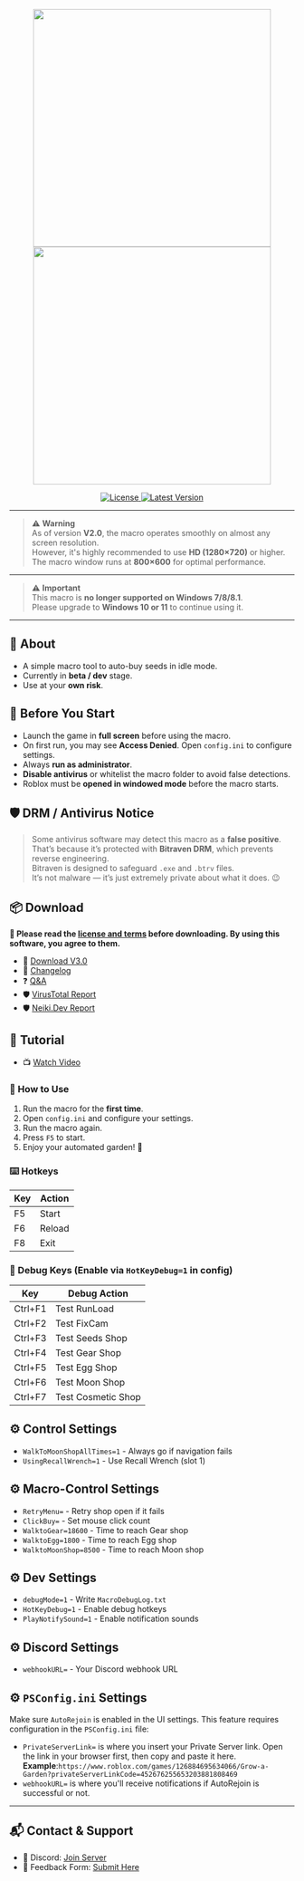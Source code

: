 <p align="center">
  <img src="https://raw.githubusercontent.com/K-M19/ButAa-Grow.A.Garden-Macro/refs/heads/main/IMG/B-Theme.png#gh-dark-mode-only" width="420">
  <img src="https://raw.githubusercontent.com/K-M19/ButAa-Grow.A.Garden-Macro/refs/heads/main/IMG/W-Theme.png#gh-light-mode-only" width="420">
</p>

<div align="center">
  <a href="https://github.com/K-M19/ButAa-Grow.A.Garden-Macro/blob/main/LICENSE.md">
    <img src="https://img.shields.io/github/license/K-M19/ButAa-Grow.A.Garden-Macro" alt="License">
  </a>
  <a href="https://github.com/K-M19/ButAa-Grow.A.Garden-Macro/releases/latest">
    <img src="https://img.shields.io/github/v/release/K-M19/ButAa-Grow.A.Garden-Macro" alt="Latest Version">
  </a>
</div>

---

> ⚠️ **Warning**  
> As of version **V2.0**, the macro operates smoothly on almost any screen resolution.  
> However, it's highly recommended to use **HD (1280×720)** or higher.  
> The macro window runs at **800×600** for optimal performance.

---

> ⚠️ **Important**  
> This macro is **no longer supported on Windows 7/8/8.1**.  
> Please upgrade to **Windows 10 or 11** to continue using it.

---

## 🔧 About

- A simple macro tool to auto-buy seeds in idle mode.
- Currently in **beta / dev** stage.
- Use at your **own risk**.

## 🧠 Before You Start

- Launch the game in **full screen** before using the macro.
- On first run, you may see **Access Denied**. Open `config.ini` to configure settings.
- Always **run as administrator**.
- **Disable antivirus** or whitelist the macro folder to avoid false detections.
- Roblox must be **opened in windowed mode** before the macro starts.

## 🛡️ DRM / Antivirus Notice

> Some antivirus software may detect this macro as a **false positive**.  
> That’s because it’s protected with **Bitraven DRM**, which prevents reverse engineering.  
> Bitraven is designed to safeguard `.exe` and `.btrv` files.  
> It’s not malware — it’s just extremely private about what it does. 😉

## 📦 Download

**📜 Please read the [license and terms](https://github.com/K-M19/ButAa-Grow.A.Garden-Macro/blob/main/LICENSE.md) before downloading. By using this software, you agree to them.**

- 🔗 [Download V3.0](https://github.com/K-M19/ButAa-Grow.A.Garden-Macro/releases/download/V3.0/ButAa-Grow.A.Garden-Macro.V.3.0.zip)
- 📝 [Changelog](https://github.com/K-M19/ButAa-Grow.A.Garden-Macro/blob/main/Update.md)
- ❓ [Q&A](https://github.com/K-M19/ButAa-Grow.A.Garden-Macro/blob/main/Q&A.md)
- 🛡️ [VirusTotal Report](https://www.virustotal.com/gui/file/fdf967f41880ebb188e7f345fd7dfd727984f2ac743fc60b7eda0b9d9f5890a5/detection)
- 🛡️ [Neiki.Dev Report](https://tip.neiki.dev/file/fdf967f41880ebb188e7f345fd7dfd727984f2ac743fc60b7eda0b9d9f5890a5)
## 🎥 Tutorial

- 📺 [Watch Video](https://youtu.be/w-w88FEEjWQ)

### 🔄 How to Use

1. Run the macro for the **first time**.
2. Open `config.ini` and configure your settings.
3. Run the macro again.
4. Press `F5` to start.
5. Enjoy your automated garden! 🌙

### ⌨️ Hotkeys

| Key | Action |
| --- | ------ |
| F5  | Start  |
| F6  | Reload |
| F8  | Exit   |

### 🐞 Debug Keys (Enable via `HotKeyDebug=1` in config)

| Key     | Debug Action       |
| ------- | ------------------ |
| Ctrl+F1 | Test RunLoad       |
| Ctrl+F2 | Test FixCam        |
| Ctrl+F3 | Test Seeds Shop    |
| Ctrl+F4 | Test Gear Shop     |
| Ctrl+F5 | Test Egg Shop      |
| Ctrl+F6 | Test Moon Shop     |
| Ctrl+F7 | Test Cosmetic Shop |

## ⚙️ Control Settings

- `WalkToMoonShopAllTimes=1` - Always go if navigation fails
- `UsingRecallWrench=1` - Use Recall Wrench (slot 1)

## ⚙️ Macro-Control Settings

- `RetryMenu=` - Retry shop open if it fails
- `ClickBuy=` - Set mouse click count
- `WalktoGear=18600` - Time to reach Gear shop
- `WalktoEgg=1800` - Time to reach Egg shop
- `WalktoMoonShop=8500` - Time to reach Moon shop

## ⚙️ Dev Settings

- `debugMode=1` - Write `MacroDebugLog.txt`
- `HotKeyDebug=1` - Enable debug hotkeys
- `PlayNotifySound=1` - Enable notification sounds

## ⚙️ Discord Settings

- `webhookURL=` - Your Discord webhook URL

## ⚙️ `PSConfig.ini` Settings

Make sure `AutoRejoin` is enabled in the UI settings. This feature requires configuration in the `PSConfig.ini` file:

- `PrivateServerLink=` is where you insert your Private Server link. Open the link in your browser first, then copy and paste it here.  
  **Example**:`https://www.roblox.com/games/126884695634066/Grow-a-Garden?privateServerLinkCode=452676255653203881808469`
- `webhookURL=` is where you'll receive notifications if AutoRejoin is successful or not.

---

## 📬 Contact & Support

- 🔗 Discord: [Join Server](https://discord.com/invite/n8M25v2fGq)
- 🔗 Feedback Form: [Submit Here](https://forms.gle/kBEapkmL8zWsRgUr9)

